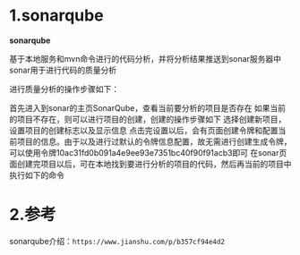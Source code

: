 # 1.sonarqube

**sonarqube**

基于本地服务和mvn命令进行的代码分析，并将分析结果推送到sonar服务器中
sonar用于进行代码的质量分析

进行质量分析的操作步骤如下：

首先进入到sonar的主页SonarQube，查看当前要分析的项目是否存在
如果当前的项目不存在，则可以进行项目的创建，创建的操作步骤如下
选择创建新项目，设置项目的创建标志以及显示信息
点击完设置以后，会有页面创建令牌和配置当前项目的信息。由于以及进行过默认的令牌信息配置，故无需进行创建生成令牌，可以使用令牌10ac31fd0b091a4e9ee93e7351bc40f90f91acb3即可
在sonar页面创建完项目以后，可在本地找到要进行分析的项目的代码，然后再当前的项目中执行如下的命令



# 2.参考
sonarqube介绍：`https://www.jianshu.com/p/b357cf94e4d2`